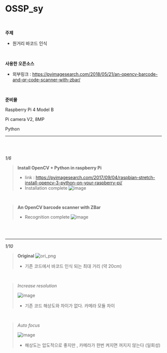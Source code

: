 OSSP_sy   
======= 
</br>


**주제**

* 원거리 바코드 인식


</br>

**사용한 오픈소스**

* 외부링크 : <https://pyimagesearch.com/2018/05/21/an-opencv-barcode-and-qr-code-scanner-with-zbar/>

</br>

**준비물**

Raspberry Pi 4 Model B

Pi camera V2, 8MP

Python

***


</br>
</br>


_1/6_
> **Install OpenCV + Python in raspberry Pi**
>* link : <https://pyimagesearch.com/2017/09/04/raspbian-stretch-install-opencv-3-python-on-your-raspberry-pi/>
>* Installation complete 
>![image](https://user-images.githubusercontent.com/93849755/211145842-ce4754f8-9dfa-450e-a76f-2133bc90fcc1.png)

</br>

>**An OpenCV barcode scanner with ZBar**
>* Recognition complete 
>![image](https://user-images.githubusercontent.com/93849755/211146495-19bb06b9-59a4-4de8-8004-a6b538023c89.png)
>

</br>
</br>

***

_1/10_
> **Original**
>![ori_png](https://user-images.githubusercontent.com/93849755/212828403-261482f5-6bc2-4e54-a35c-3aba0f88b3a2.jpg)
> * 기존 코드에서 바코드 인식 되는 최대 거리 (약 20cm)
</br>

> _Increase resolution_ 
>
>![image](https://user-images.githubusercontent.com/93849755/211147347-9e026982-97fd-4c01-8d31-6d817b2869f7.png)
> - 기존 코드 해상도와 차이가 없다. 카메라 모듈 차이
</br>

>_Auto focus_
>>
>![image](https://user-images.githubusercontent.com/93849755/212852982-4c50a4a8-ee27-4806-ac96-07f99f68f429.png)
> - 해상도는 압도적으로 좋지만 , 카메라가 한번 켜지면 꺼지지 않는다 (일회성)
> 

